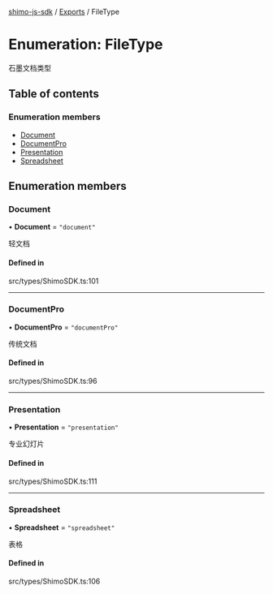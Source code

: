 [shimo-js-sdk](../README.md) / [Exports](../modules.md) / FileType

# Enumeration: FileType

石墨文档类型

## Table of contents

### Enumeration members

- [Document](filetype.md#document)
- [DocumentPro](filetype.md#documentpro)
- [Presentation](filetype.md#presentation)
- [Spreadsheet](filetype.md#spreadsheet)

## Enumeration members

### Document

• **Document** = `"document"`

轻文档

#### Defined in

src/types/ShimoSDK.ts:101

___

### DocumentPro

• **DocumentPro** = `"documentPro"`

传统文档

#### Defined in

src/types/ShimoSDK.ts:96

___

### Presentation

• **Presentation** = `"presentation"`

专业幻灯片

#### Defined in

src/types/ShimoSDK.ts:111

___

### Spreadsheet

• **Spreadsheet** = `"spreadsheet"`

表格

#### Defined in

src/types/ShimoSDK.ts:106
